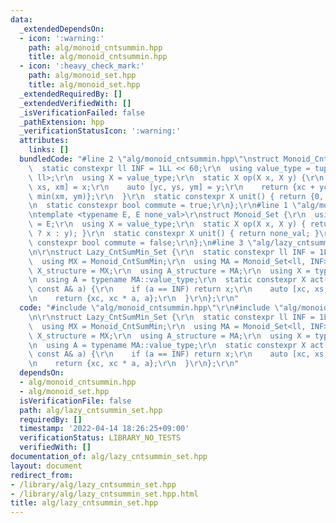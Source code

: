```yaml
---
data:
  _extendedDependsOn:
  - icon: ':warning:'
    path: alg/monoid_cntsummin.hpp
    title: alg/monoid_cntsummin.hpp
  - icon: ':heavy_check_mark:'
    path: alg/monoid_set.hpp
    title: alg/monoid_set.hpp
  _extendedRequiredBy: []
  _extendedVerifiedWith: []
  _isVerificationFailed: false
  _pathExtension: hpp
  _verificationStatusIcon: ':warning:'
  attributes:
    links: []
  bundledCode: "#line 2 \"alg/monoid_cntsummin.hpp\"\nstruct Monoid_CntSumMin {\r\n\
    \  static constexpr ll INF = 1LL << 60;\r\n  using value_type = tuple<ll, ll,\
    \ ll>;\r\n  using X = value_type;\r\n  static X op(X x, X y) {\r\n    auto [xc,\
    \ xs, xm] = x;\r\n    auto [yc, ys, ym] = y;\r\n    return {xc + yc, xs + ys,\
    \ min(xm, ym)};\r\n  }\r\n  static constexpr X unit() { return {0, 0, INF}; }\r\
    \n  static constexpr bool commute = true;\r\n};\r\n#line 1 \"alg/monoid_set.hpp\"\
    \ntemplate <typename E, E none_val>\r\nstruct Monoid_Set {\r\n  using value_type\
    \ = E;\r\n  using X = value_type;\r\n  static X op(X x, X y) { return (y == none_val\
    \ ? x : y); }\r\n  static constexpr X unit() { return none_val; }\r\n  static\
    \ constexpr bool commute = false;\r\n};\n#line 3 \"alg/lazy_cntsummin_set.hpp\"\
    \n\r\nstruct Lazy_CntSumMin_Set {\r\n  static constexpr ll INF = 1LL<<60;\r\n\
    \  using MX = Monoid_CntSumMin;\r\n  using MA = Monoid_Set<ll, INF>;\r\n  using\
    \ X_structure = MX;\r\n  using A_structure = MA;\r\n  using X = typename MX::value_type;\r\
    \n  using A = typename MA::value_type;\r\n  static constexpr X act(const X& x,\
    \ const A& a) {\r\n    if (a == INF) return x;\r\n    auto [xc, xs, xm] = x;\r\
    \n    return {xc, xc * a, a};\r\n  }\r\n};\r\n"
  code: "#include \"alg/monoid_cntsummin.hpp\"\r\n#include \"alg/monoid_set.hpp\"\r\
    \n\r\nstruct Lazy_CntSumMin_Set {\r\n  static constexpr ll INF = 1LL<<60;\r\n\
    \  using MX = Monoid_CntSumMin;\r\n  using MA = Monoid_Set<ll, INF>;\r\n  using\
    \ X_structure = MX;\r\n  using A_structure = MA;\r\n  using X = typename MX::value_type;\r\
    \n  using A = typename MA::value_type;\r\n  static constexpr X act(const X& x,\
    \ const A& a) {\r\n    if (a == INF) return x;\r\n    auto [xc, xs, xm] = x;\r\
    \n    return {xc, xc * a, a};\r\n  }\r\n};\r\n"
  dependsOn:
  - alg/monoid_cntsummin.hpp
  - alg/monoid_set.hpp
  isVerificationFile: false
  path: alg/lazy_cntsummin_set.hpp
  requiredBy: []
  timestamp: '2022-04-14 18:26:25+09:00'
  verificationStatus: LIBRARY_NO_TESTS
  verifiedWith: []
documentation_of: alg/lazy_cntsummin_set.hpp
layout: document
redirect_from:
- /library/alg/lazy_cntsummin_set.hpp
- /library/alg/lazy_cntsummin_set.hpp.html
title: alg/lazy_cntsummin_set.hpp
---
```


